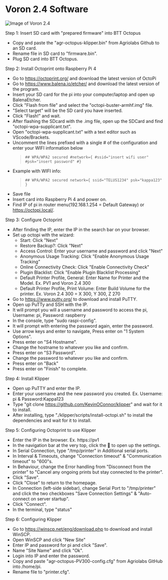 # Voron 2.4 Software

![Image of Voron 2.4](http://vorondesign.com/images/voron2.4.jpg)

Step 1: Insert SD card with "prepared firmware" into BTT Octopus
- Copy and paste the "agr-octopus-klipper.bin" from Agriolabs Github to an SD card.
- Rename file in SD card to "firmware.bin".
- Plug SD card into BTT Octopus.

Step 2: Install Octoprint onto Raspberry Pi 4
- Go to https://octoprint.org/ and download the latest version of OctoPi
- Go to https://www.balena.io/etcher/ and download the latest version of the program.
- Insert your SD card for the pi into your computer/laptop and open up BalenaEtcher.
- Click "Flash from file" and select the "octopi-buster-armhf.img" file.
- "Select target" will be the SD card you have inserted.
- Click "Flash!" and wait.
- After flashing the SDcard with the .img file, open up the SDCard and find "octopi-wpa-supplicant.txt".
- Open "octopi-wpa-supplicant.txt" with a text editor such as VScode/Brackets.
- Uncomment the lines prefixed with a single # of the configuration and enter your WIFI information below
   > `## WPA/WPA2 secured
    #network={
    #ssid="insert wifi user"
    #psk="insert password"
    #}`
- Example with WIFI info:
  > `## WPA/WPA2 secured
    network={
    ssid="TELUS1234"
    psk="kappa123"
    }`
- Save file
- Insert card into Raspberry Pi 4 and power on.
- Find IP of pi in router menu(192.168.1.254 = Default Gateway) or https://octopi.local/.

Step 3: Configure Octoprint
- After finding the IP, enter the IP in the search bar on your browser.
- Set up octopi with the wizard:
    - Start: Click "Next"
    - Restore Backup?: Click "Next"
    - Access Control: Enter your username and password and click "Next"
    - Anonymous Usage Tracking: Click "Enable Anonymous Usage Tracking"
    - Online Connectivity Check: Click "Enable Connectivity Check"
    - Plugin Blacklist: Click "Enable Plugin Blacklist Processing"
    - Default Printer Profile, General: Enter Name for Printer and the Model. Ex. PV1 and Voron 2.4 300
    - Default Printer Profile, Print Volume: Enter Build Volume for the printer. Ex. Voron 2.4 300 = X 300, Y 300, Z 270 
- Go to https://www.putty.org/ to download and install PuTTY.
- Open up PuTTy and SSH with the IP.
- It will prompt you will a username and password to access the pi, Username: pi, Password: raspberry
- In the console, type "sudo raspi-config".
- It will prompt with entering the password again, enter the password.
- Use arrow keys and enter to navigate, Press enter on "1 System Options".
- Press enter on "S4 Hostname".
- Change the hostname to whatever you like and confirm.
- Press enter on "S3 Password".
- Change the password to whatever you like and confirm.
- Press enter on "Back"
- Press enter on "Finish" to complete.

Step 4: Install Klipper
- Open up PuTTY and enter the IP.
- Enter your username and the new password you created. Ex. Username: pi & Password:Kappa123
- Type "git clone https://github.com/KevinOConnor/klipper" and wait for it to install.
- After installing, type "./klipper/scripts/install-octopi.sh" to install the dependencies and wait for it to install.

Step 5: Configuring Octoprint to use Klipper
- Enter the IP in the browser. Ex. https://pv1
- In the navigation bar at the very top, click the 🔧 to open up the settings.
- In Serial Connection, type "/tmp/printer" in Additional serial ports.
- In Interval & Timeouts, change "Connection timeout" & "Communication timeout" to "600"s.
- In Behaviour, change the Error handling from "Disconnect from the printer" to "Cancel any ongoing prints but stay connected to the printer".
- Click "Save".
- Click "Close" to return to the homepage.
- In Connection (left-side sidebar), change Serial Port to "/tmp/printer" and click the two checkboxes "Save Connection Settings" & "Auto-connect on server startup".
- Click "Connect".
- In the terminal, type "status"

Step 6: Configuring Klipper
- Go to https://winscp.net/eng/download.php to download and install WinSCP.
- Open WinSCP and click "New Site"
- Enter IP and password for pi and click "Save".
- Name "Site Name" and click "Ok".
- Login into IP and enter the password.
- Copy and paste "agr-octopus-PV300-config.cfg" from Agriolabs GitHub into /home/pi.
- Rename file to "printer.cfg".


